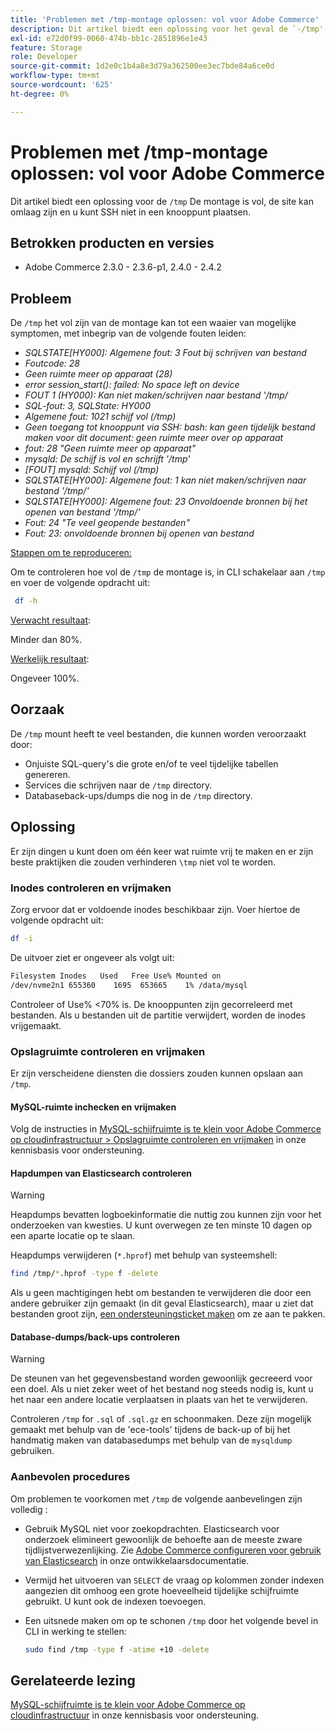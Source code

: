 ```yaml
---
title: 'Problemen met /tmp-montage oplossen: vol voor Adobe Commerce'
description: Dit artikel biedt een oplossing voor het geval de `-/tmp'-montage vol is, de site mogelijk is ingedrukt en u geen SSH in een knooppunt kunt plaatsen.
exl-id: e72d0f99-0060-474b-bb1c-2851896e1e43
feature: Storage
role: Developer
source-git-commit: 1d2e0c1b4a8e3d79a362500ee3ec7bde84a6ce0d
workflow-type: tm+mt
source-wordcount: '625'
ht-degree: 0%

---
```


# Problemen met /tmp-montage oplossen: vol voor Adobe Commerce

Dit artikel biedt een oplossing voor de `/tmp` De montage is vol, de site kan omlaag zijn en u kunt SSH niet in een knooppunt plaatsen.

## Betrokken producten en versies

* Adobe Commerce 2.3.0 - 2.3.6-p1, 2.4.0 - 2.4.2

## Probleem

De `/tmp` het vol zijn van de montage kan tot een waaier van mogelijke symptomen, met inbegrip van de volgende fouten leiden:

* *SQLSTATE[HY000]: Algemene fout: 3 Fout bij schrijven van bestand*
* *Foutcode: 28*
* *Geen ruimte meer op apparaat (28)*
* *error session_start(): failed: No space left on device*
* *FOUT 1 (HY000): Kan niet maken/schrijven naar bestand &#39;/tmp/*
* *SQL-fout: 3, SQLState: HY000*
* *Algemene fout: 1021 schijf vol (/tmp)*
* *Geen toegang tot knooppunt via SSH:*
  *bash: kan geen tijdelijk bestand maken voor dit document: geen ruimte meer over op apparaat*
* *fout: 28 &quot;Geen ruimte meer op apparaat&quot;*
* *mysqld: De schijf is vol en schrijft &#39;/tmp&#39;*
* *[FOUT] mysqld: Schijf vol (/tmp)*
* *SQLSTATE[HY000]: Algemene fout: 1 kan niet maken/schrijven naar bestand &#39;/tmp/&#39;*
* *SQLSTATE[HY000]: Algemene fout: 23 Onvoldoende bronnen bij het openen van bestand &#39;/tmp/&#39;*
* *Fout: 24 &quot;Te veel geopende bestanden&quot;*
* *Fout: 23: onvoldoende bronnen bij openen van bestand*


<u>Stappen om te reproduceren:</u>

Om te controleren hoe vol de `/tmp` de montage is, in CLI schakelaar aan `/tmp` en voer de volgende opdracht uit:

```bash
 df -h
```

<u>Verwacht resultaat</u>:

Minder dan 80%.

<u>Werkelijk resultaat</u>:

Ongeveer 100%.

## Oorzaak

De `/tmp` mount heeft te veel bestanden, die kunnen worden veroorzaakt door:

* Onjuiste SQL-query&#39;s die grote en/of te veel tijdelijke tabellen genereren.
* Services die schrijven naar de `/tmp` directory.
* Databaseback-ups/dumps die nog in de `/tmp` directory.

## Oplossing

Er zijn dingen u kunt doen om één keer wat ruimte vrij te maken en er zijn beste praktijken die zouden verhinderen `\tmp` niet vol te worden.

### Inodes controleren en vrijmaken

Zorg ervoor dat er voldoende inodes beschikbaar zijn. Voer hiertoe de volgende opdracht uit:

```bash
df -i
```

De uitvoer ziet er ongeveer als volgt uit:

```bash
Filesystem Inodes   Used   Free Use% Mounted on
/dev/nvme2n1 655360    1695  653665    1% /data/mysql
```

Controleer of Use% &lt;70% is. De knooppunten zijn gecorreleerd met bestanden. Als u bestanden uit de partitie verwijdert, worden de inodes vrijgemaakt.

### Opslagruimte controleren en vrijmaken

Er zijn verscheidene diensten die dossiers zouden kunnen opslaan aan `/tmp`.

#### MySQL-ruimte inchecken en vrijmaken

Volg de instructies in [MySQL-schijfruimte is te klein voor Adobe Commerce op cloudinfrastructuur > Opslagruimte controleren en vrijmaken](/help/troubleshooting/database/mysql-disk-space-is-low-on-magento-commerce-cloud.md#check_and_free) in onze kennisbasis voor ondersteuning.

#### Hapdumpen van Elasticsearch controleren

>[!WARNING]
>
>Heapdumps bevatten logboekinformatie die nuttig zou kunnen zijn voor het onderzoeken van kwesties. U kunt overwegen ze ten minste 10 dagen op een aparte locatie op te slaan.

Heapdumps verwijderen (`*.hprof`) met behulp van systeemshell:

```bash
find /tmp/*.hprof -type f -delete
```

Als u geen machtigingen hebt om bestanden te verwijderen die door een andere gebruiker zijn gemaakt (in dit geval Elasticsearch), maar u ziet dat bestanden groot zijn, [een ondersteuningsticket maken](/help/help-center-guide/help-center/magento-help-center-user-guide.md#submit-ticket) om ze aan te pakken.

#### Database-dumps/back-ups controleren

>[!WARNING]
>
>De steunen van het gegevensbestand worden gewoonlijk gecreeerd voor een doel. Als u niet zeker weet of het bestand nog steeds nodig is, kunt u het naar een andere locatie verplaatsen in plaats van het te verwijderen.

Controleren `/tmp` for `.sql` of `.sql.gz` en schoonmaken. Deze zijn mogelijk gemaakt met behulp van de &#39;ece-tools&#39; tijdens de back-up of bij het handmatig maken van databasedumps met behulp van de `mysqldump` gebruiken.

### Aanbevolen procedures

Om problemen te voorkomen met `/tmp` de volgende aanbevelingen zijn volledig :

* Gebruik MySQL niet voor zoekopdrachten. Elasticsearch voor onderzoek elimineert gewoonlijk de behoefte aan de meeste zware tijdlijstverwezenlijking. Zie [Adobe Commerce configureren voor gebruik van Elasticsearch](https://devdocs.magento.com/guides/v2.2/config-guide/elasticsearch/configure-magento.html) in onze ontwikkelaarsdocumentatie.
* Vermijd het uitvoeren van `SELECT` de vraag op kolommen zonder indexen aangezien dit omhoog een grote hoeveelheid tijdelijke schijfruimte gebruikt. U kunt ook de indexen toevoegen.
* Een uitsnede maken om op te schonen `/tmp` door het volgende bevel in CLI in werking te stellen:

  ```bash
  sudo find /tmp -type f -atime +10 -delete
  ```

## Gerelateerde lezing

[MySQL-schijfruimte is te klein voor Adobe Commerce op cloudinfrastructuur](/help/troubleshooting/database/mysql-disk-space-is-low-on-magento-commerce-cloud.md) in onze kennisbasis voor ondersteuning.

